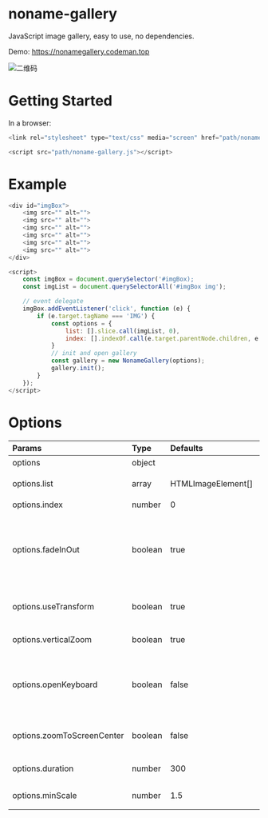 # noname-gallery
JavaScript image gallery, easy to use, no dependencies.

Demo: https://nonamegallery.codeman.top

![二维码](https://nonamegallery.codeman.top/src/images/qrcode.png)


# Getting Started
In a browser:
```javascript
<link rel="stylesheet" type="text/css" media="screen" href="path/noname-gallery.css">

<script src="path/noname-gallery.js"></script>
```

# Example
```javascript
<div id="imgBox">
    <img src="" alt="">
    <img src="" alt="">
    <img src="" alt="">
    <img src="" alt="">
    <img src="" alt="">
    <img src="" alt="">
</div>

<script>
    const imgBox = document.querySelector('#imgBox);
    const imgList = document.querySelectorAll('#imgBox img');

    // event delegate
    imgBox.addEventListener('click', function (e) {
        if (e.target.tagName === 'IMG') {
            const options = {
                list: [].slice.call(imgList, 0),
                index: [].indexOf.call(e.target.parentNode.children, e.target)
            }
            // init and open gallery
            const gallery = new NonameGallery(options);
            gallery.init();
        }
    });
</script>
```

# Options
| Params | Type | Defaults | Description |
| :---- | :---- | :---- | :---- |
| options | object |  | 配置项 |
| options.list | array | HTMLImageElement[] | 图片列表，必填参数 |
| options.index | number | 0 | 索引 |
| options.fadeInOut | boolean | true | 动画淡入淡出，当缩略图和预览尺寸不匹配时，建议开启 |
| options.useTransform | boolean | true | 使用transform或宽高缩放 |
| options.verticalZoom | boolean | true | 垂直滑动时缩小图片 |
| options.openKeyboard | boolean | false | 开启键盘控制，esc关闭画廊，方向键切换图片 |
| options.zoomToScreenCenter | boolean | false | 将放大区域移动至屏幕中心显示 |
| options.duration | number | 300 | 动画持续时间，单位ms |
| options.minScale | number | 1.5 | 最小放大倍数 |
